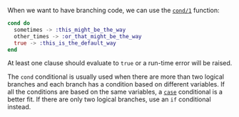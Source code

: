 When we want to have branching code, we can use the [`cond/1`][cond] function:

```elixir
cond do
  sometimes -> :this_might_be_the_way
  other_times -> :or_that_might_be_the_way
  true -> :this_is_the_default_way
end
```

At least one clause should evaluate to `true` or a run-time error will be raised.

The `cond` conditional is usually used when there are more than two logical branches and each branch has a condition based on different variables. If all the conditions are based on the same variables, a [`case`][case] conditional is a better fit. If there are only two logical branches, use an `if` conditional instead.

[cond]: https://elixir-lang.org/getting-started/case-cond-and-if.html#cond
[case]: https://elixir-lang.org/getting-started/case-cond-and-if.html#case
